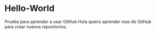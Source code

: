 # Hello-World
Prueba para aprender a usar GitHub
Hola quiero aprender mas de GitHub para crear nuevos repositorios.
